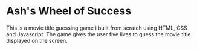 # Ash's Wheel of Success
This is a movie title guessing game i built from scratch using HTML, CSS and Javascript. The game gives the user five lives to guess the movie title displayed on the screen. 
